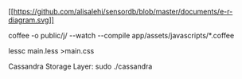 [[https://github.com/alisalehi/sensordb/blob/master/documents/e-r-diagram.svg]]

coffee -o public/j/ --watch --compile app/assets/javascripts/*.coffee

lessc main.less >main.css

Cassandra Storage Layer:
sudo ./cassandra

